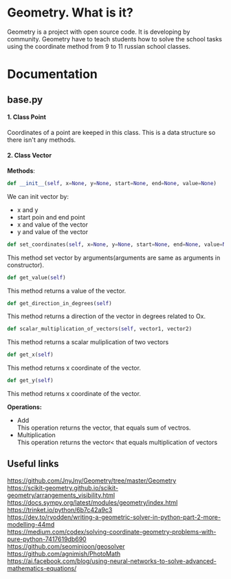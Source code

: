 # Geometry. What is it?
Geometry is a project with open source code. It is developing by community. 
Geometry have to teach students how to solve the school tasks using the coordinate method from 9 to 11 russian school classes. 

# Documentation
## base.py
#### 1. Class Point
Coordinates of a point are keeped in this class. This is a data structure so there isn't any methods.
#### 2. Class Vector
**Methods**:
```python
def __init__(self, x=None, y=None, start=None, end=None, value=None)
```
We can init vector by:
* x and y
* start poin and end point
* x and value of the vector
* y and value of the vector
```python
def set_coordinates(self, x=None, y=None, start=None, end=None, value=None):
```
This method set vector by arguments(arguments are same as arguments in constructor).
```python
def get_value(self)
```
This method returns a value of the vector.
```python
def get_direction_in_degrees(self)
```

This method returns a direction of the vector in degrees related to Ox.
```python
def scalar_multiplication_of_vectors(self, vector1, vector2)
```
This method returns a scalar muliplication of two vectors

```python
def get_x(self)
```
This method returns x coordinate of the vector.
```python
def get_y(self)
```
This method returns x coordinate of the vector. <br>

**Operations:**
* Add <br>
This operation returns the vector, that equals sum of vectros.
* Multiplication <br>
This operation returns the vector< that equals multiplication of vectors
## Useful links
https://github.com/JnyJny/Geometry/tree/master/Geometry <br>
https://scikit-geometry.github.io/scikit-geometry/arrangements_visibility.html <br>
https://docs.sympy.org/latest/modules/geometry/index.html <br>
https://trinket.io/python/6b7c42a9c3 <br>
https://dev.to/rvodden/writing-a-geometric-solver-in-python-part-2-more-modelling-44md <br>
https://medium.com/codex/solving-coordinate-geometry-problems-with-pure-python-7417619db690 <br>
https://github.com/seominjoon/geosolver <br>
https://github.com/agnimish/PhotoMath <br>
https://ai.facebook.com/blog/using-neural-networks-to-solve-advanced-mathematics-equations/ <br>
